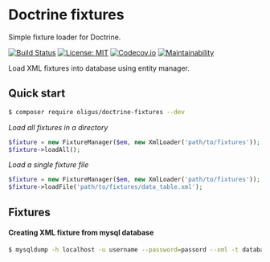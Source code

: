 # Doctrine fixtures

Simple fixture loader for Doctrine.

[![Build Status](https://travis-ci.org/oligus/doctrine-fixtures.svg?branch=master)](https://travis-ci.org/oligus/doctrine-fixtures)
[![License: MIT](https://img.shields.io/badge/License-MIT-yellow.svg)](https://opensource.org/licenses/MIT)
[![Codecov.io](https://codecov.io/gh/oligus/doctrine-fixtures/branch/master/graphs/badge.svg)](https://codecov.io/gh/oligus/doctrine-fixtures)
[![Maintainability](https://codeclimate.com/github/codeclimate/codeclimate/badges/gpa.svg)](https://codeclimate.com/github/oligus/doctrine-fixtures/maintainability)

Load XML fixtures into database using entity manager.

## Quick start

```bash
$ composer require oligus/doctrine-fixtures --dev
```

*Load all fixtures in a directory*
```php
$fixture = new FixtureManager($em, new XmlLoader('path/to/fixtures'));
$fixture->loadAll();
```

*Load a single fixture file*
```php
$fixture = new FixtureManager($em, new XmlLoader('path/to/fixtures'));
$fixture->loadFile('path/to/fixtures/data_table.xml');
```

## Fixtures

#### Creating XML fixture from mysql database

```bash
$ mysqldump -h localhost -u username --password=passord --xml -t database data_table --where="id='1'"
```



